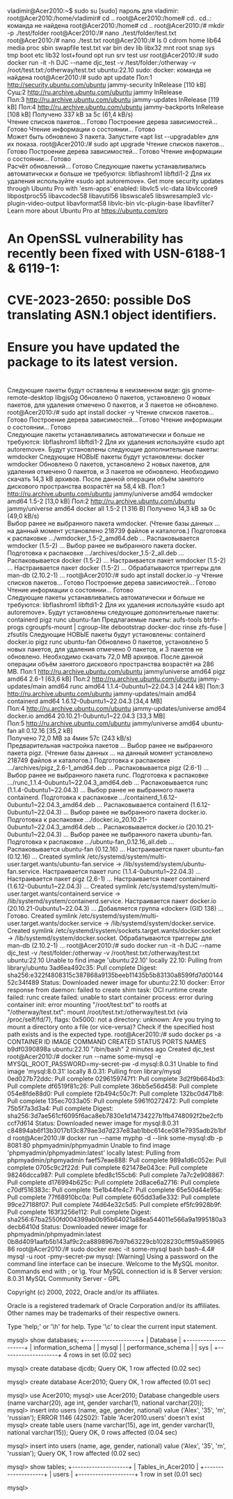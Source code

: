 vladimir@Acer2010:~$ sudo su
[sudo] пароль для vladimir: 
root@Acer2010:/home/vladimir# cd ..
root@Acer2010:/home# cd..
cd..: команда не найдена
root@Acer2010:/home# cd ..
root@Acer2010:/# mkdir -p ./test/folder
root@Acer2010:/# nano ./test/folder/test.txt
root@Acer2010:/# nano ./test.txt
root@Acer2010:/# ls
0     cdrom  home   lib64       media  proc  sbin  swapfile  test.txt  var
bin   dev    lib    libx32      mnt    root  snap  sys       tmp
boot  etc    lib32  lost+found  opt    run   srv   test      usr
root@Acer2010:/# sudo docker run -it -h DJC --name djc_test -v /test/folder:/otherway -v /root/test.txt:/otherway/test.txt ubuntu:22.10
sudo: docker: команда не найдена
root@Acer2010:/# sudo apt update
Пол:1 http://security.ubuntu.com/ubuntu jammy-security InRelease [110 kB]      
Сущ:2 http://ru.archive.ubuntu.com/ubuntu jammy InRelease                      
Пол:3 http://ru.archive.ubuntu.com/ubuntu jammy-updates InRelease [119 kB] 
Пол:4 http://ru.archive.ubuntu.com/ubuntu jammy-backports InRelease [108 kB]
Получено 337 kB за 5с (61,4 kB/s)         
Чтение списков пакетов… Готово
Построение дерева зависимостей… Готово
Чтение информации о состоянии… Готово         
Может быть обновлено 3 пакета. Запустите «apt list --upgradable» для их показа.
root@Acer2010:/# sudo apt upgrade
Чтение списков пакетов… Готово
Построение дерева зависимостей… Готово
Чтение информации о состоянии… Готово         
Расчёт обновлений… Готово
Следующие пакеты устанавливались автоматически и больше не требуются:
  libflashrom1 libftdi1-2
Для их удаления используйте «sudo apt autoremove».
Get more security updates through Ubuntu Pro with 'esm-apps' enabled:
  libvlc5 vlc-data libvlccore9 libpostproc55 libavcodec58 libavutil56
  libswscale5 libswresample3 vlc-plugin-video-output libavformat58 libvlc-bin
  vlc-plugin-base libavfilter7
Learn more about Ubuntu Pro at https://ubuntu.com/pro
#
# An OpenSSL vulnerability has recently been fixed with USN-6188-1 & 6119-1:
# CVE-2023-2650: possible DoS translating ASN.1 object identifiers.
# Ensure you have updated the package to its latest version.
#
Следующие пакеты будут оставлены в неизменном виде:
  gjs gnome-remote-desktop libgjs0g
Обновлено 0 пакетов, установлено 0 новых пакетов, для удаления отмечено 0 пакетов, и 3 пакетов не обновлено.
root@Acer2010:/# sudo apt install docker -y
Чтение списков пакетов… Готово
Построение дерева зависимостей… Готово
Чтение информации о состоянии… Готово         
Следующие пакеты устанавливались автоматически и больше не требуются:
  libflashrom1 libftdi1-2
Для их удаления используйте «sudo apt autoremove».
Будут установлены следующие дополнительные пакеты:
  wmdocker
Следующие НОВЫЕ пакеты будут установлены:
  docker wmdocker
Обновлено 0 пакетов, установлено 2 новых пакетов, для удаления отмечено 0 пакетов, и 3 пакетов не обновлено.
Необходимо скачать 14,3 kB архивов.
После данной операции объём занятого дискового пространства возрастёт на 58,4 kB.
Пол:1 http://ru.archive.ubuntu.com/ubuntu jammy/universe amd64 wmdocker amd64 1.5-2 [13,0 kB]
Пол:2 http://ru.archive.ubuntu.com/ubuntu jammy/universe amd64 docker all 1.5-2 [1 316 B]
Получено 14,3 kB за 0с (49,0 kB/s)    
Выбор ранее не выбранного пакета wmdocker.
(Чтение базы данных … на данный момент установлено 218739 файлов и каталогов.)
Подготовка к распаковке …/wmdocker_1.5-2_amd64.deb …
Распаковывается wmdocker (1.5-2) …
Выбор ранее не выбранного пакета docker.
Подготовка к распаковке …/archives/docker_1.5-2_all.deb …
Распаковывается docker (1.5-2) …
Настраивается пакет wmdocker (1.5-2) …
Настраивается пакет docker (1.5-2) …
Обрабатываются триггеры для man-db (2.10.2-1) …
root@Acer2010:/# sudo apt install docker.io -y
Чтение списков пакетов… Готово
Построение дерева зависимостей… Готово
Чтение информации о состоянии… Готово         
Следующие пакеты устанавливались автоматически и больше не требуются:
  libflashrom1 libftdi1-2
Для их удаления используйте «sudo apt autoremove».
Будут установлены следующие дополнительные пакеты:
  containerd pigz runc ubuntu-fan
Предлагаемые пакеты:
  aufs-tools btrfs-progs cgroupfs-mount | cgroup-lite debootstrap docker-doc
  rinse zfs-fuse | zfsutils
Следующие НОВЫЕ пакеты будут установлены:
  containerd docker.io pigz runc ubuntu-fan
Обновлено 0 пакетов, установлено 5 новых пакетов, для удаления отмечено 0 пакетов, и 3 пакетов не обновлено.
Необходимо скачать 72,0 MB архивов.
После данной операции объём занятого дискового пространства возрастёт на 286 MB.
Пол:1 http://ru.archive.ubuntu.com/ubuntu jammy/universe amd64 pigz amd64 2.6-1 [63,6 kB]
Пол:2 http://ru.archive.ubuntu.com/ubuntu jammy-updates/main amd64 runc amd64 1.1.4-0ubuntu1~22.04.3 [4 244 kB]
Пол:3 http://ru.archive.ubuntu.com/ubuntu jammy-updates/main amd64 containerd amd64 1.6.12-0ubuntu1~22.04.3 [34,4 MB]                        
Пол:4 http://ru.archive.ubuntu.com/ubuntu jammy-updates/universe amd64 docker.io amd64 20.10.21-0ubuntu1~22.04.3 [33,3 MB]                   
Пол:5 http://ru.archive.ubuntu.com/ubuntu jammy/universe amd64 ubuntu-fan all 0.12.16 [35,2 kB]                                              
Получено 72,0 MB за 4мин 57с (243 kB/s)                                                                                                      
Предварительная настройка пакетов …
Выбор ранее не выбранного пакета pigz.
(Чтение базы данных … на данный момент установлено 218749 файлов и каталогов.)
Подготовка к распаковке …/archives/pigz_2.6-1_amd64.deb …
Распаковывается pigz (2.6-1) …
Выбор ранее не выбранного пакета runc.
Подготовка к распаковке …/runc_1.1.4-0ubuntu1~22.04.3_amd64.deb …
Распаковывается runc (1.1.4-0ubuntu1~22.04.3) …
Выбор ранее не выбранного пакета containerd.
Подготовка к распаковке …/containerd_1.6.12-0ubuntu1~22.04.3_amd64.deb …
Распаковывается containerd (1.6.12-0ubuntu1~22.04.3) …
Выбор ранее не выбранного пакета docker.io.
Подготовка к распаковке …/docker.io_20.10.21-0ubuntu1~22.04.3_amd64.deb …
Распаковывается docker.io (20.10.21-0ubuntu1~22.04.3) …
Выбор ранее не выбранного пакета ubuntu-fan.
Подготовка к распаковке …/ubuntu-fan_0.12.16_all.deb …
Распаковывается ubuntu-fan (0.12.16) …
Настраивается пакет ubuntu-fan (0.12.16) …
Created symlink /etc/systemd/system/multi-user.target.wants/ubuntu-fan.service → /lib/systemd/system/ubuntu-fan.service.
Настраивается пакет runc (1.1.4-0ubuntu1~22.04.3) …
Настраивается пакет pigz (2.6-1) …
Настраивается пакет containerd (1.6.12-0ubuntu1~22.04.3) …
Created symlink /etc/systemd/system/multi-user.target.wants/containerd.service → /lib/systemd/system/containerd.service.
Настраивается пакет docker.io (20.10.21-0ubuntu1~22.04.3) …
Добавляется группа «docker» (GID 138) ...
Готово.
Created symlink /etc/systemd/system/multi-user.target.wants/docker.service → /lib/systemd/system/docker.service.
Created symlink /etc/systemd/system/sockets.target.wants/docker.socket → /lib/systemd/system/docker.socket.
Обрабатываются триггеры для man-db (2.10.2-1) …
root@Acer2010:/# sudo docker run -it -h DJC --name djc_test -v /test/folder:/otherway -v /root/test.txt:/otherway/test.txt ubuntu:22.10
Unable to find image 'ubuntu:22.10' locally
22.10: Pulling from library/ubuntu
3ad6ea492c35: Pull complete 
Digest: sha256:e322f4808315c387868a9135beeb11435b5b83130a8599fd7d0014452c34f489
Status: Downloaded newer image for ubuntu:22.10
docker: Error response from daemon: failed to create shim task: OCI runtime create failed: runc create failed: unable to start container process: error during container init: error mounting "/root/test.txt" to rootfs at "/otherway/test.txt": mount /root/test.txt:/otherway/test.txt (via /proc/self/fd/7), flags: 0x5000: not a directory: unknown: Are you trying to mount a directory onto a file (or vice-versa)? Check if the specified host path exists and is the expected type.
root@Acer2010:/# sudo docker ps -a
CONTAINER ID   IMAGE          COMMAND       CREATED         STATUS    PORTS     NAMES
b9df0390898a   ubuntu:22.10   "/bin/bash"   2 minutes ago   Created             djc_test
root@Acer2010:/# docker run --name some-mysql -e MYSQL_ROOT_PASSWORD=my-secret-pw -d mysql:8.0.31
Unable to find image 'mysql:8.0.31' locally
8.0.31: Pulling from library/mysql
0ed027b72ddc: Pull complete 
0296159747f1: Pull complete 
3d2f9b664bd3: Pull complete 
df6519f81c26: Pull complete 
36bb5e56d458: Pull complete 
054e8fde88d0: Pull complete 
f2b494c50c7f: Pull complete 
132bc0d471b8: Pull complete 
135ec7033a05: Pull complete 
5961f0272472: Pull complete 
75b5f7a3d3a4: Pull complete 
Digest: sha256:3d7ae561cf6095f6aca8eb7830e1d14734227b1fb4748092f2be2cfbccf7d614
Status: Downloaded newer image for mysql:8.0.31
c84894ab6f13b3017b13c879ae3d7d237e83ab1bbc614ce081e7935adb2b1bfd
root@Acer2010:/# docker run --name myphp -d --link some-mysql:db -p 8081:80 phpmyadmin/phpmyadmin
Unable to find image 'phpmyadmin/phpmyadmin:latest' locally
latest: Pulling from phpmyadmin/phpmyadmin
faef57eae888: Pull complete 
989a1d6c052e: Pull complete 
0705c9c2f22d: Pull complete 
621478e043ce: Pull complete 
98246dcca987: Pull complete 
bfed8c155cb6: Pull complete 
7a7c2e908867: Pull complete 
d176994b625c: Pull complete 
2d8ace6a2716: Pull complete 
c70df516383c: Pull complete 
15e1b44fe4c7: Pull complete 
65e50d44e95a: Pull complete 
77f68910bc0a: Pull complete 
605dd3a6e332: Pull complete 
99ce27188f07: Pull complete 
74d64e32c5d5: Pull complete 
ef5fc9928b9f: Pull complete 
163f3256e112: Pull complete 
Digest: sha256:67ba2550fd004399ab0b95b64021a88ea544011e566a9a1995180a3decb6410d
Status: Downloaded newer image for phpmyadmin/phpmyadmin:latest
0b8d4091aafb5b143af9c2ca8898967b97b63229cb1028230cfff59a85996586
root@Acer2010:/# sudo docker exec -it some-mysql bash
bash-4.4# mysql -u root -pmy-secret-pw
mysql: [Warning] Using a password on the command line interface can be insecure.
Welcome to the MySQL monitor.  Commands end with ; or \g.
Your MySQL connection id is 8
Server version: 8.0.31 MySQL Community Server - GPL

Copyright (c) 2000, 2022, Oracle and/or its affiliates.

Oracle is a registered trademark of Oracle Corporation and/or its
affiliates. Other names may be trademarks of their respective
owners.

Type 'help;' or '\h' for help. Type '\c' to clear the current input statement.

mysql> show databases;
+--------------------+
| Database           |
+--------------------+
| information_schema |
| mysql              |
| performance_schema |
| sys                |
+--------------------+
4 rows in set (0.02 sec)

mysql> create database djcdb;
Query OK, 1 row affected (0.02 sec)

mysql> create database Acer2010;
Query OK, 1 row affected (0.01 sec)

mysql> use Acer2010;
mysql> use Acer2010;
Database changedble users (name varchar(20), age int, gender varchar(1), national varchar(20));
mysql> insert into users (name, age, gender, national) value ('Alex', '35', 'm', 'russian');
ERROR 1146 (42S02): Table 'Acer2010.users' doesn't exist
mysql> create table users (name varchar(15), age int, gender varchar(1), national varchar(15));
Query OK, 0 rows affected (0.04 sec)

mysql> insert into users (name, age, gender, national) value ('Alex', '35', 'm', 'russian');
Query OK, 1 row affected (0.02 sec)

mysql> show tables;
+--------------------+
| Tables_in_Acer2010 |
+--------------------+
| users              |
+--------------------+
1 row in set (0.01 sec)

mysql> 